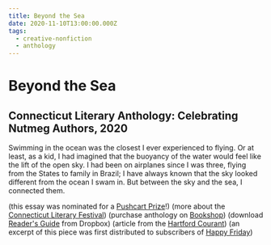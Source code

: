 ```yaml
---
title: Beyond the Sea
date: 2020-11-10T13:00:00.000Z
tags:
  - creative-nonfiction
  - anthology
---
```

# Beyond the Sea

## Connecticut Literary Anthology: Celebrating Nutmeg Authors, 2020

Swimming in the ocean was the closest I ever experienced to flying. Or at least, as a kid, I had imagined that the buoyancy of the water would feel like the lift of the open sky. I had been on airplanes since I was three, flying from the States to family in Brazil; I have always known that the sky looked different from the ocean I swam in. But between the sky and the sea, I connected them.

(this essay was nominated for a [Pushcart Prize](http://www.pushcartprize.com/nomination.html)!) (more about the [Connecticut Literary Festival](http://connecticutliteraryfestival.org/)) (purchase anthology on [Bookshop](https://bookshop.org/books/connecticut-literary-anthology-celebrating-nutmeg-authors-2020/9781732414143)[](https://amzn.to/2K4GlzK)) (download [Reader's Guide](https://www.dropbox.com/s/9bms7l0ecweeqvr/CT%20Literary%20Anthology%20Reader%27s%20Guide.pdf?dl=0) from Dropbox) (article from the [Hartford Courant](https://www.courant.com/ctnow/arts-theater/hc-ctnow-arts-connecticut-literary-anthology-20201111-7tfqbcdavjffviar6s3oef675m-story.html)) (an excerpt of this piece was first distributed to subscribers of [Happy Friday](https://www.mtinone.com/portfolio/happy-friday-marinas-ongoing-email-newsletter/))